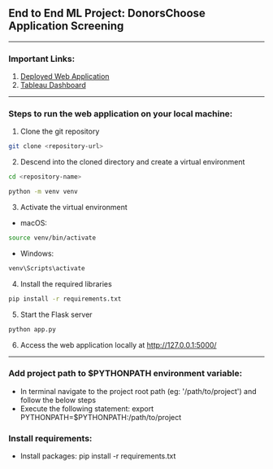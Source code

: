## End to End ML Project: DonorsChoose Application Screening


------------------------------------------------------------------------------------------------
### **Important Links:**
1. [Deployed Web Application](https://donors-choose-application-screening.onrender.com/)
2. [Tableau Dashboard](https://public.tableau.com/app/profile/iraban.dutta/viz/DonorChooseProjectApproval/Dashboard1)


------------------------------------------------------------------------------------------------
### **Steps to run the web application on your local machine:**
1. Clone the git repository
```bash
git clone <repository-url>
```
2. Descend into the cloned directory and create a virtual environment
```bash
cd <repository-name>

python -m venv venv
```
3. Activate the virtual environment
- macOS:
```bash
source venv/bin/activate
```
- Windows:
```bash
venv\Scripts\activate
```
4. Install the required libraries
```bash
pip install -r requirements.txt
```
5. Start the Flask server
```bash
python app.py
```
6. Access the web application locally at http://127.0.0.1:5000/
------------------------------------------------------------------------------------------------


### Add project path to $PYTHONPATH environment variable:
- In terminal navigate to the project root path (eg: '/path/to/project') and follow the below steps
- Execute the following statement: export PYTHONPATH=$PYTHONPATH:/path/to/project

### Install requirements:
- Install packages: pip install -r requirements.txt
